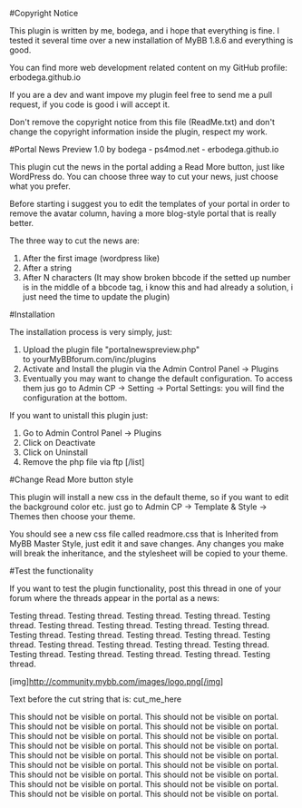#Copyright Notice 

This plugin is written by me, bodega, and i hope that everything is fine. I tested it several time over a new installation of MyBB 1.8.6 and everything is good.

You can find more web development related content on my GitHub profile: erbodega.github.io

If you are a dev and want impove my plugin feel free to send me a pull request, if you code is good i will accept it.

Don't remove the copyright notice from this file (ReadMe.txt) and don't change the copyright information inside the plugin, respect my work.



#Portal News Preview 1.0 by bodega - ps4mod.net - erbodega.github.io

This plugin cut the news in the portal adding a Read More button, just like WordPress do. You can choose three way to cut your news, just choose what you prefer.

Before starting i suggest you to edit the templates of your portal in order to remove the avatar column, having a more blog-style portal that is really better.

The three way to cut the news are:

1. After the first image (wordpress like)
2. After a string
3. After N characters (It may show broken bbcode if the setted up number is in the middle of a bbcode tag, i know this and had already a solution, i just need the time to update the plugin)



#Installation

The installation process is very simply, just:

1. Upload the plugin file "portalnewspreview.php" to yourMyBBforum.com/inc/plugins
2. Activate and Install the plugin via the Admin Control Panel -> Plugins
3. Eventually you may want to change the default configuration. To access them jus go to Admin CP -> Setting -> Portal Settings: you will find the configuration at the bottom.


If you want to unistall this plugin just:
1. Go to Admin Control Panel -> Plugins
2. Click on Deactivate
3. Click on Uninstall
4. Remove the php file via ftp
[/list]



#Change Read More button style

This plugin will install a new css in the default theme, so if you want to edit the background color etc. just go to Admin CP -> Template & Style -> Themes then choose your theme.

You should see a new css file called readmore.css that is Inherited from MyBB Master Style, just edit it and save changes. Any changes you make will break the inheritance, and the stylesheet will be copied to your theme.



#Test the functionality           

If you want to test the plugin functionality, post this thread in one of your forum where the threads appear in the portal as a news:

Testing thread. Testing thread. Testing thread. Testing thread. Testing thread. Testing thread. Testing thread. Testing thread. Testing thread. Testing thread. Testing thread. Testing thread. Testing thread. Testing thread. Testing thread. Testing thread. Testing thread. Testing thread. Testing thread. Testing thread. Testing thread. Testing thread. Testing thread. 

[img]http://community.mybb.com/images/logo.png[/img]

Text before the cut string that is: cut_me_here

This should not be visible on portal. This should not be visible on portal. This should not be visible on portal. This should not be visible on portal. This should not be visible on portal. This should not be visible on portal. This should not be visible on portal. This should not be visible on portal. This should not be visible on portal. This should not be visible on portal. This should not be visible on portal. This should not be visible on portal. This should not be visible on portal. This should not be visible on portal. This should not be visible on portal. This should not be visible on portal. This should not be visible on portal. This should not be visible on portal.
